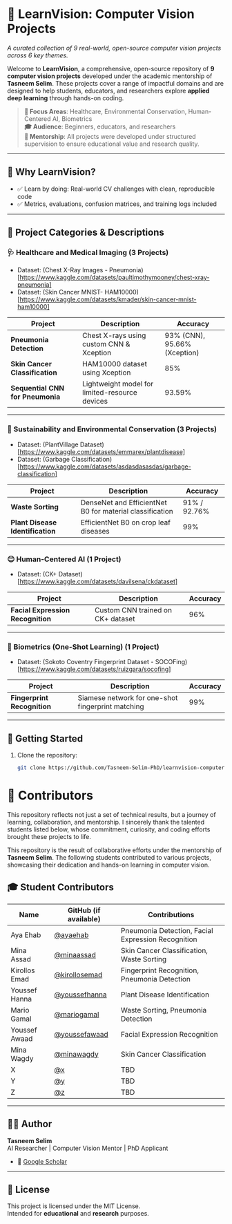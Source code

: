 # 📘 LearnVision: Computer Vision Projects
_A curated collection of 9 real-world, open-source computer vision projects across 6 key themes._

Welcome to **LearnVision**, a comprehensive, open-source repository of **9 computer vision projects** developed under the academic mentorship of **Tasneem Selim**. These projects cover a range of impactful domains and are designed to help students, educators, and researchers explore **applied deep learning** through hands-on coding.

> **🔬 Focus Areas**: Healthcare, Environmental Conservation, Human-Centered AI, Biometrics  
> **🎓 Audience**: Beginners, educators, and researchers  
> **🤝 Mentorship**: All projects were developed under structured supervision to ensure educational value and research quality.

---

## 🧠 Why LearnVision?

- ✅ Learn by doing: Real-world CV challenges with clean, reproducible code    
- ✅ Metrics, evaluations, confusion matrices, and training logs included

---

## 📂 Project Categories & Descriptions

### 🩺 Healthcare and Medical Imaging (3 Projects)
- Dataset: (Chest X-Ray Images - Pneumonia)[https://www.kaggle.com/datasets/paultimothymooney/chest-xray-pneumonia]
- Dataset: (Skin Cancer MNIST- HAM10000)[https://www.kaggle.com/datasets/kmader/skin-cancer-mnist-ham10000] 

| Project | Description | Accuracy |
|--------|-------------|----------|
| **Pneumonia Detection** | Chest X-rays using custom CNN & Xception | 93% (CNN), 95.66% (Xception) |
| **Skin Cancer Classification** | HAM10000 dataset using Xception | 85% |
| **Sequential CNN for Pneumonia** | Lightweight model for limited-resource devices | 93.59% |

---

### 🌱 Sustainability and Environmental Conservation (3 Projects)
- Dataset: (PlantVillage Dataset)[https://www.kaggle.com/datasets/emmarex/plantdisease]
- Dataset: (Garbage Classification)[https://www.kaggle.com/datasets/asdasdasasdas/garbage-classification]

| Project | Description | Accuracy |
|--------|-------------|----------|
| **Waste Sorting** | DenseNet and EfficientNet B0 for material classification | 91% / 92.76% |
| **Plant Disease Identification** | EfficientNet B0 on crop leaf diseases | 99% |

---

### 😊 Human-Centered AI (1 Project)
- Dataset: (CK+ Dataset)[https://www.kaggle.com/datasets/davilsena/ckdataset]

| Project | Description | Accuracy |
|--------|-------------|----------|
| **Facial Expression Recognition** | Custom CNN trained on CK+ dataset | 96% |

---

### 🧬 Biometrics (One-Shot Learning) (1 Project)
- Dataset: (Sokoto Coventry Fingerprint Dataset - SOCOFing)[https://www.kaggle.com/datasets/ruizgara/socofing]

| Project | Description | Accuracy |
|--------|-------------|----------|
| **Fingerprint Recognition** | Siamese network for one-shot fingerprint matching | 99% |

---

## 🚀 Getting Started

1. Clone the repository:
   ```bash
   git clone https://github.com/Tasneem-Selim-PhD/learnvision-computer-vision-projects.git
   
# 👥 Contributors

This repository reflects not just a set of technical results, but a journey of learning, collaboration, and mentorship.
I sincerely thank the talented students listed below, whose commitment, curiosity, and coding efforts brought these projects to life.

This repository is the result of collaborative efforts under the mentorship of **Tasneem Selim**. The following students contributed to various projects, showcasing their dedication and hands-on learning in computer vision.

## 🎓 Student Contributors

| Name            | GitHub (if available) | Contributions                                |
|-----------------|------------------------|----------------------------------------------|
| Aya Ehab        | [@ayaehab](#)          | Pneumonia Detection, Facial Expression Recognition |
| Mina Assad      | [@minaassad](#)        | Skin Cancer Classification, Waste Sorting    |
| Kirollos Emad   | [@kirollosemad](#)     | Fingerprint Recognition, Pneumonia Detection |
| Youssef Hanna   | [@youssefhanna](#)     | Plant Disease Identification                 |
| Mario Gamal     | [@mariogamal](#)       | Waste Sorting, Pneumonia Detection           |
| Youssef Awaad   | [@youssefawaad](#)     | Facial Expression Recognition                |
| Mina Wagdy      | [@minawagdy](#)        | Skin Cancer Classification                   |
| X               | [@x](#)                | TBD                                          |
| Y               | [@y](#)                | TBD                                          |
| Z               | [@z](#)                | TBD                                          |


---

## 👩‍💻 Author   
**Tasneem Selim**  
AI Researcher | Computer Vision Mentor | PhD Applicant    

- 🔬 [Google Scholar](https://scholar.google.com/citations?user=qrbLDz4AAAAJ&hl=en)  

---

## 📜 License

This project is licensed under the MIT License.  
Intended for **educational** and **research** purposes.
